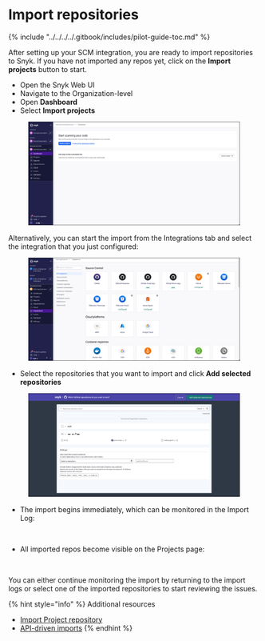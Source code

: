 # Import repositories

{% include "../../../../.gitbook/includes/pilot-guide-toc.md" %}

After setting up your SCM integration, you are ready to import repositories to Snyk. If you have not imported any repos yet, click on the **Import projects** button to start.

* Open the Snyk Web UI
* Navigate to the Organization-level
* Open **Dashboard**
* Select **Import projects**

<figure><img src="../../../../.gitbook/assets/image (36).png" alt=""><figcaption></figcaption></figure>

Alternatively, you can start the import from the Integrations tab and select the integration that you just configured:

<figure><img src="../../../../.gitbook/assets/image (30).png" alt=""><figcaption></figcaption></figure>

* Select the repositories that you want to import and click **Add selected repositories**

<figure><img src="../../../../.gitbook/assets/image (39).png" alt=""><figcaption></figcaption></figure>

* The import begins immediately, which can be monitored in the Import Log:

<figure><img src="https://lh7-rt.googleusercontent.com/docsz/AD_4nXcAbYAUF2UkQGgLSwX6fogOh42iosfEe_vyNjhY9wH-SOM_HZCQRxQNQRiI8jPGtcOaHP8ts3C8GoZpfRBLislwqtjgS_TuwUf01rH9gf6W0xxdC0Mq2Tflw3qDdTomfd5n6121?key=i_CNrr-DvB8PGUAzq09BT3pc" alt=""><figcaption></figcaption></figure>

* All imported repos become visible on the Projects page:

<figure><img src="https://lh7-rt.googleusercontent.com/docsz/AD_4nXeaN56eVc58YuGp2c_pQ2Eo_6D5G3ms6bWCs17pk1zYHXCrgPDY6mH6T-0wWCfmdnp9ot55q6f9TznZMBtpl_KYAsUxp78NBdiu1zraOY9fSp7ArsfANKxKoDBMkLqA3hVyBM9j?key=i_CNrr-DvB8PGUAzq09BT3pc" alt=""><figcaption></figcaption></figure>

You can either continue monitoring the import by returning to the import logs or select one of the imported repositories to start reviewing the issues.

{% hint style="info" %}
Additional resources

* [Import Project repository](../../../../scan-with-snyk/import-project-repository/)
* [API-driven imports](../../../../scan-with-snyk/snyk-tools/tool-snyk-api-import/)
{% endhint %}

